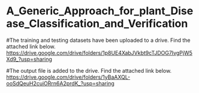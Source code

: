 # A_Generic_Approach_for_plant_Disease_Classification_and_Verification

#The training and testing datasets have been uploaded to a drive. Find the attached link below.
https://drive.google.com/drive/folders/1p8UE4XabJVkbt9cTJDOG7IvgPjW5Xd9_?usp=sharing

#The output file is added to the drive. Find the attached link below.
https://drive.google.com/drive/folders/1yBaAXQL-ooSdQeuH2cuiORrn6A2prdK_?usp=sharing
